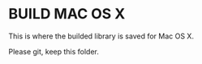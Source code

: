 BUILD MAC OS X
==============

This is where the builded library is saved for Mac OS X.

Please git, keep this folder.
